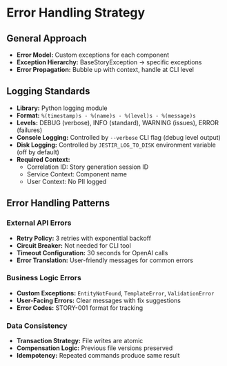 # Error Handling Strategy

## General Approach

- **Error Model:** Custom exceptions for each component
- **Exception Hierarchy:** BaseStoryException → specific exceptions
- **Error Propagation:** Bubble up with context, handle at CLI level

## Logging Standards

- **Library:** Python logging module
- **Format:** `%(timestamp)s - %(name)s - %(level)s - %(message)s`
- **Levels:** DEBUG (verbose), INFO (standard), WARNING (issues), ERROR (failures)
- **Console Logging:** Controlled by `--verbose` CLI flag (debug level output)
- **Disk Logging:** Controlled by `JESTIR_LOG_TO_DISK` environment variable (off by default)
- **Required Context:**
  - Correlation ID: Story generation session ID
  - Service Context: Component name
  - User Context: No PII logged

## Error Handling Patterns

### External API Errors

- **Retry Policy:** 3 retries with exponential backoff
- **Circuit Breaker:** Not needed for CLI tool
- **Timeout Configuration:** 30 seconds for OpenAI calls
- **Error Translation:** User-friendly messages for common errors

### Business Logic Errors

- **Custom Exceptions:** `EntityNotFound`, `TemplateError`, `ValidationError`
- **User-Facing Errors:** Clear messages with fix suggestions
- **Error Codes:** STORY-001 format for tracking

### Data Consistency

- **Transaction Strategy:** File writes are atomic
- **Compensation Logic:** Previous file versions preserved
- **Idempotency:** Repeated commands produce same result
